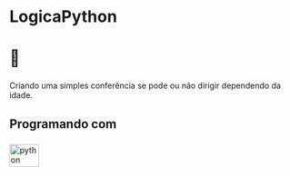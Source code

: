# LogicaPython

<h1 align="left">👋</h1>

###

<p align="left">Criando uma simples conferência se pode ou não dirigir dependendo da idade.</p>

###

<h2 align="left">Programando com</h2>

###

<div align="left">
  <img src="https://cdn.jsdelivr.net/gh/devicons/devicon/icons/python/python-original.svg" height="40" width="52" alt="python logo"  />
</div>

###
